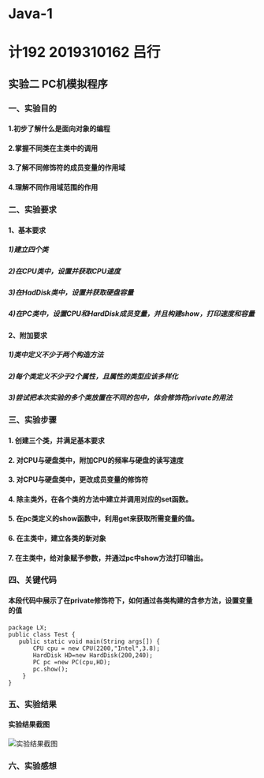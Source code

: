 # Java-1
# 计192 2019310162 吕行
## 实验二 PC机模拟程序

### 一、实验目的
#### 1.初步了解什么是面向对象的编程
#### 2.掌握不同类在主类中的调用
#### 3.了解不同修饰符的成员变量的作用域
#### 4.理解不同作用域范围的作用 

### 二、实验要求
#### 1、基本要求
##### 1)建立四个类
##### 2)在CPU类中，设置并获取CPU速度
##### 3)在HadDisk类中，设置并获取硬盘容量
##### 4)在PC类中，设置CPU和HardDisk成员变量，并且构建show，打印速度和容量
#### 2、附加要求
##### 1)类中定义不少于两个构造方法
##### 2)每个类定义不少于2个属性，且属性的类型应该多样化
##### 3)尝试把本次实验的多个类放置在不同的包中，体会修饰符private的用法

### 三、实验步骤
#### 1.	创建三个类，并满足基本要求
#### 2.	对CPU与硬盘类中，附加CPU的频率与硬盘的读写速度
#### 3.	对CPU与硬盘类中，更改成员变量的修饰符
#### 4. 除主类外，在各个类的方法中建立并调用对应的set函数。
#### 5.	在pc类定义的show函数中，利用get来获取所需变量的值。
#### 6.	在主类中，建立各类的新对象
#### 7.	在主类中，给对象赋予参数，并通过pc中show方法打印输出。

### 四、关键代码
#### 本段代码中展示了在private修饰符下，如何通过各类构建的含参方法，设置变量的值 
```
package LX;
public class Test {
   public static void main(String args[]) {
       CPU cpu = new CPU(2200,"Intel",3.8);
       HardDisk HD=new HardDisk(200,240);
       PC pc =new PC(cpu,HD);
       pc.show();
    }
}
```

### 五、实验结果
#### 实验结果截图
![实验结果截图]()

### 六、实验感想

